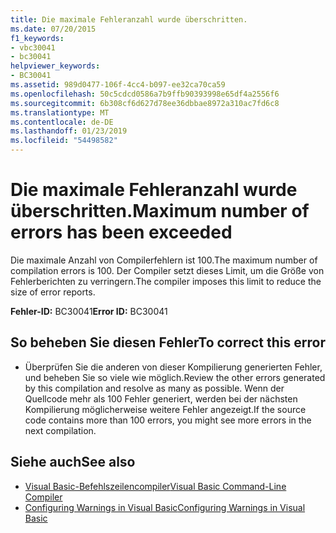 ```yaml
---
title: Die maximale Fehleranzahl wurde überschritten.
ms.date: 07/20/2015
f1_keywords:
- vbc30041
- bc30041
helpviewer_keywords:
- BC30041
ms.assetid: 989d0477-106f-4cc4-b097-ee32ca70ca59
ms.openlocfilehash: 50c5cdcd0586a7b9ffb90393998e65df4a2556f6
ms.sourcegitcommit: 6b308cf6d627d78ee36dbbae8972a310ac7fd6c8
ms.translationtype: MT
ms.contentlocale: de-DE
ms.lasthandoff: 01/23/2019
ms.locfileid: "54498582"
---
```

# <a name="maximum-number-of-errors-has-been-exceeded"></a><span data-ttu-id="f0683-102">Die maximale Fehleranzahl wurde überschritten.</span><span class="sxs-lookup"><span data-stu-id="f0683-102">Maximum number of errors has been exceeded</span></span>
<span data-ttu-id="f0683-103">Die maximale Anzahl von Compilerfehlern ist 100.</span><span class="sxs-lookup"><span data-stu-id="f0683-103">The maximum number of compilation errors is 100.</span></span> <span data-ttu-id="f0683-104">Der Compiler setzt dieses Limit, um die Größe von Fehlerberichten zu verringern.</span><span class="sxs-lookup"><span data-stu-id="f0683-104">The compiler imposes this limit to reduce the size of error reports.</span></span>  
  
 <span data-ttu-id="f0683-105">**Fehler-ID:** BC30041</span><span class="sxs-lookup"><span data-stu-id="f0683-105">**Error ID:** BC30041</span></span>  
  
## <a name="to-correct-this-error"></a><span data-ttu-id="f0683-106">So beheben Sie diesen Fehler</span><span class="sxs-lookup"><span data-stu-id="f0683-106">To correct this error</span></span>  
  
-   <span data-ttu-id="f0683-107">Überprüfen Sie die anderen von dieser Kompilierung generierten Fehler, und beheben Sie so viele wie möglich.</span><span class="sxs-lookup"><span data-stu-id="f0683-107">Review the other errors generated by this compilation and resolve as many as possible.</span></span> <span data-ttu-id="f0683-108">Wenn der Quellcode mehr als 100 Fehler generiert, werden bei der nächsten Kompilierung möglicherweise weitere Fehler angezeigt.</span><span class="sxs-lookup"><span data-stu-id="f0683-108">If the source code contains more than 100 errors, you might see more errors in the next compilation.</span></span>  
  
## <a name="see-also"></a><span data-ttu-id="f0683-109">Siehe auch</span><span class="sxs-lookup"><span data-stu-id="f0683-109">See also</span></span>
- [<span data-ttu-id="f0683-110">Visual Basic-Befehlszeilencompiler</span><span class="sxs-lookup"><span data-stu-id="f0683-110">Visual Basic Command-Line Compiler</span></span>](../../visual-basic/reference/command-line-compiler/index.md)
- [<span data-ttu-id="f0683-111">Configuring Warnings in Visual Basic</span><span class="sxs-lookup"><span data-stu-id="f0683-111">Configuring Warnings in Visual Basic</span></span>](/visualstudio/ide/configuring-warnings-in-visual-basic)
